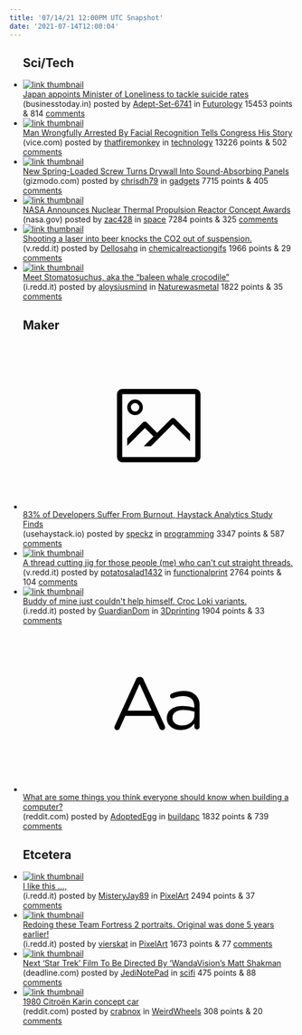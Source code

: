 ```yaml
---
title: '07/14/21 12:00PM UTC Snapshot'
date: '2021-07-14T12:00:04'
---
```

<ul>
<h2>Sci/Tech</h2>

<li><a href='https://www.businesstoday.in/latest/world/story/japan-appoints-loneliness-minister-to-tackle-suicide-rates-289247-2021-02-24'><img src='https://b.thumbs.redditmedia.com/Ua4yRafbXoX-_44Fbyhzm_WJ0Y--8saD0yWjQp6argg.jpg' alt='link thumbnail'></a><div><div class='linkTitle'><a href='https://www.businesstoday.in/latest/world/story/japan-appoints-loneliness-minister-to-tackle-suicide-rates-289247-2021-02-24'>Japan appoints Minister of Loneliness to tackle suicide rates</a></div>(businesstoday.in) posted by <a href='https://www.reddit.com/user/Adept-Set-6741'>Adept-Set-6741</a> in <a href='https://www.reddit.com/r/Futurology'>Futurology</a> 15453 points & 814 <a href='https://www.reddit.com/r/Futurology/comments/ojkcob/japan_appoints_minister_of_loneliness_to_tackle/'>comments</a></div></li>

<li><a href='https://www.vice.com/en/article/xgx5gd/man-wrongfully-arrested-by-facial-recognition-tells-congress-his-story?utm_source=reddit.com'><img src='https://b.thumbs.redditmedia.com/NA2zCcfjQHQOTRsyK7EIBXYrINrnbGNZvESImXHJQwY.jpg' alt='link thumbnail'></a><div><div class='linkTitle'><a href='https://www.vice.com/en/article/xgx5gd/man-wrongfully-arrested-by-facial-recognition-tells-congress-his-story?utm_source=reddit.com'>Man Wrongfully Arrested By Facial Recognition Tells Congress His Story</a></div>(vice.com) posted by <a href='https://www.reddit.com/user/thatfiremonkey'>thatfiremonkey</a> in <a href='https://www.reddit.com/r/technology'>technology</a> 13226 points & 502 <a href='https://www.reddit.com/r/technology/comments/ojohl4/man_wrongfully_arrested_by_facial_recognition/'>comments</a></div></li>

<li><a href='https://gizmodo.com/new-spring-loaded-screw-turns-drywall-into-sound-absorb-1847280616'><img src='https://a.thumbs.redditmedia.com/R6a8RF4mopg-9kF9fY7YMzhy81DKjusTvzk0WE7uSg4.jpg' alt='link thumbnail'></a><div><div class='linkTitle'><a href='https://gizmodo.com/new-spring-loaded-screw-turns-drywall-into-sound-absorb-1847280616'>New Spring-Loaded Screw Turns Drywall Into Sound-Absorbing Panels</a></div>(gizmodo.com) posted by <a href='https://www.reddit.com/user/chrisdh79'>chrisdh79</a> in <a href='https://www.reddit.com/r/gadgets'>gadgets</a> 7715 points & 405 <a href='https://www.reddit.com/r/gadgets/comments/ojtksu/new_springloaded_screw_turns_drywall_into/'>comments</a></div></li>

<li><a href='https://www.nasa.gov/press-release/nasa-announces-nuclear-thermal-propulsion-reactor-concept-awards'><img src='https://a.thumbs.redditmedia.com/8j81-VbvlfKWBRhqS9_RwrK5thJqjE1f2n_u823qrd0.jpg' alt='link thumbnail'></a><div><div class='linkTitle'><a href='https://www.nasa.gov/press-release/nasa-announces-nuclear-thermal-propulsion-reactor-concept-awards'>NASA Announces Nuclear Thermal Propulsion Reactor Concept Awards</a></div>(nasa.gov) posted by <a href='https://www.reddit.com/user/zac428'>zac428</a> in <a href='https://www.reddit.com/r/space'>space</a> 7284 points & 325 <a href='https://www.reddit.com/r/space/comments/ojj12z/nasa_announces_nuclear_thermal_propulsion_reactor/'>comments</a></div></li>

<li><a href='https://v.redd.it/cjlfgpby2za71'><img src='https://b.thumbs.redditmedia.com/gFS9zWU15OqK7QIeKIFnh6sB7MptYObLGQYiItvo-1M.jpg' alt='link thumbnail'></a><div><div class='linkTitle'><a href='https://v.redd.it/cjlfgpby2za71'>Shooting a laser into beer knocks the CO2 out of suspension.</a></div>(v.redd.it) posted by <a href='https://www.reddit.com/user/Dellosahq'>Dellosahq</a> in <a href='https://www.reddit.com/r/chemicalreactiongifs'>chemicalreactiongifs</a> 1966 points & 29 <a href='https://www.reddit.com/r/chemicalreactiongifs/comments/ojeexl/shooting_a_laser_into_beer_knocks_the_co2_out_of/'>comments</a></div></li>

<li><a href='https://i.redd.it/bgc69zuwm3b71.jpg'><img src='https://b.thumbs.redditmedia.com/NgN8s_zmwMwGpHnj5cktq-Qn2ZqJqwpv6i6o0VxFqkY.jpg' alt='link thumbnail'></a><div><div class='linkTitle'><a href='https://i.redd.it/bgc69zuwm3b71.jpg'>Meet Stomatosuchus, aka the “baleen whale crocodile”</a></div>(i.redd.it) posted by <a href='https://www.reddit.com/user/aloysiusmind'>aloysiusmind</a> in <a href='https://www.reddit.com/r/Naturewasmetal'>Naturewasmetal</a> 1822 points & 35 <a href='https://www.reddit.com/r/Naturewasmetal/comments/ojw0pb/meet_stomatosuchus_aka_the_baleen_whale_crocodile/'>comments</a></div></li>

<h2>Maker</h2>

<li><a href='https://www.usehaystack.io/blog/83-of-developers-suffer-from-burnout-haystack-analytics-study-finds'><svg version='1.1' viewBox='-34 -14 104 64' preserveAspectRatio='xMidYMid meet' xmlns='http://www.w3.org/2000/svg' xmlns:xlink='http://www.w3.org/1999/xlink'>
    <title>link thumbnail</title>
    <path d='M32,4H4A2,2,0,0,0,2,6V30a2,2,0,0,0,2,2H32a2,2,0,0,0,2-2V6A2,2,0,0,0,32,4ZM4,30V6H32V30Z'></path>
    <path d='M8.92,14a3,3,0,1,0-3-3A3,3,0,0,0,8.92,14Zm0-4.6A1.6,1.6,0,1,1,7.33,11,1.6,1.6,0,0,1,8.92,9.41Z'></path>
    <path d='M22.78,15.37l-5.4,5.4-4-4a1,1,0,0,0-1.41,0L5.92,22.9v2.83l6.79-6.79L16,22.18l-3.75,3.75H15l8.45-8.45L30,24V21.18l-5.81-5.81A1,1,0,0,0,22.78,15.37Z'></path>
    </svg></a><div><div class='linkTitle'><a href='https://www.usehaystack.io/blog/83-of-developers-suffer-from-burnout-haystack-analytics-study-finds'>83% of Developers Suffer From Burnout, Haystack Analytics Study Finds</a></div>(usehaystack.io) posted by <a href='https://www.reddit.com/user/speckz'>speckz</a> in <a href='https://www.reddit.com/r/programming'>programming</a> 3347 points & 587 <a href='https://www.reddit.com/r/programming/comments/ojhd0n/83_of_developers_suffer_from_burnout_haystack/'>comments</a></div></li>

<li><a href='https://v.redd.it/pjlsgo34s0b71'><img src='https://a.thumbs.redditmedia.com/gDz4qme-URaMX37ZtEGhnNXTwaFlDt7Y2ORVXLutS08.jpg' alt='link thumbnail'></a><div><div class='linkTitle'><a href='https://v.redd.it/pjlsgo34s0b71'>A thread cutting jig for those people (me) who can't cut straight threads.</a></div>(v.redd.it) posted by <a href='https://www.reddit.com/user/potatosalad1432'>potatosalad1432</a> in <a href='https://www.reddit.com/r/functionalprint'>functionalprint</a> 2764 points & 104 <a href='https://www.reddit.com/r/functionalprint/comments/ojl6f8/a_thread_cutting_jig_for_those_people_me_who_cant/'>comments</a></div></li>

<li><a href='https://i.redd.it/p2rpuintv3b71.jpg'><img src='https://b.thumbs.redditmedia.com/nua_MN7-FEiuseXSA_AXi5mYVbpcl8nCMNdg5xDPtGU.jpg' alt='link thumbnail'></a><div><div class='linkTitle'><a href='https://i.redd.it/p2rpuintv3b71.jpg'>Buddy of mine just couldn't help himself. Croc Loki variants.</a></div>(i.redd.it) posted by <a href='https://www.reddit.com/user/GuardianDom'>GuardianDom</a> in <a href='https://www.reddit.com/r/3Dprinting'>3Dprinting</a> 1904 points & 33 <a href='https://www.reddit.com/r/3Dprinting/comments/ojwtm5/buddy_of_mine_just_couldnt_help_himself_croc_loki/'>comments</a></div></li>

<li><a href='https://www.reddit.com/r/buildapc/comments/ojetyf/what_are_some_things_you_think_everyone_should/'><svg version='1.1' viewBox='-34 -12 104 64' preserveAspectRatio='xMidYMid slice' xmlns='http://www.w3.org/2000/svg' xmlns:xlink='http://www.w3.org/1999/xlink'>
    <title>text link thumbnail</title>
    <path d='M12.19,8.84a1.45,1.45,0,0,0-1.4-1h-.12a1.46,1.46,0,0,0-1.42,1L1.14,26.56a1.29,1.29,0,0,0-.14.59,1,1,0,0,0,1,1,1.12,1.12,0,0,0,1.08-.77l2.08-4.65h11l2.08,4.59a1.24,1.24,0,0,0,1.12.83,1.08,1.08,0,0,0,1.08-1.08,1.64,1.64,0,0,0-.14-.57ZM6.08,20.71l4.59-10.22,4.6,10.22Z'>
    </path>
    <path d='M32.24,14.78A6.35,6.35,0,0,0,27.6,13.2a11.36,11.36,0,0,0-4.7,1,1,1,0,0,0-.58.89,1,1,0,0,0,.94.92,1.23,1.23,0,0,0,.39-.08,8.87,8.87,0,0,1,3.72-.81c2.7,0,4.28,1.33,4.28,3.92v.5a15.29,15.29,0,0,0-4.42-.61c-3.64,0-6.14,1.61-6.14,4.64v.05c0,2.95,2.7,4.48,5.37,4.48a6.29,6.29,0,0,0,5.19-2.48V26.9a1,1,0,0,0,1,1,1,1,0,0,0,1-1.06V19A5.71,5.71,0,0,0,32.24,14.78Zm-.56,7.7c0,2.28-2.17,3.89-4.81,3.89-1.94,0-3.61-1.06-3.61-2.86v-.06c0-1.8,1.5-3,4.2-3a15.2,15.2,0,0,1,4.22.61Z'>
    </path>
    </svg></a><div><div class='linkTitle'><a href='https://www.reddit.com/r/buildapc/comments/ojetyf/what_are_some_things_you_think_everyone_should/'>What are some things you think everyone should know when building a computer?</a></div>(reddit.com) posted by <a href='https://www.reddit.com/user/AdoptedEgg'>AdoptedEgg</a> in <a href='https://www.reddit.com/r/buildapc'>buildapc</a> 1832 points & 739 <a href='https://www.reddit.com/r/buildapc/comments/ojetyf/what_are_some_things_you_think_everyone_should/'>comments</a></div></li>

<h2>Etcetera</h2>

<li><a href='https://i.redd.it/c1yos0v5r1b71.jpg'><img src='https://b.thumbs.redditmedia.com/gKW6VCawGL1VZ7yZz5QxEUKgQg5lHDG0EO1cHGrXg2U.jpg' alt='link thumbnail'></a><div><div class='linkTitle'><a href='https://i.redd.it/c1yos0v5r1b71.jpg'>I like this ...,</a></div>(i.redd.it) posted by <a href='https://www.reddit.com/user/MisteryJay89'>MisteryJay89</a> in <a href='https://www.reddit.com/r/PixelArt'>PixelArt</a> 2494 points & 37 <a href='https://www.reddit.com/r/PixelArt/comments/ojp9a5/i_like_this/'>comments</a></div></li>

<li><a href='https://i.redd.it/1xd4vo8msza71.png'><img src='https://b.thumbs.redditmedia.com/pv91KLU9rKoihvj8G3ZjRt2ki1gLfnE9ExbcanXyDfI.jpg' alt='link thumbnail'></a><div><div class='linkTitle'><a href='https://i.redd.it/1xd4vo8msza71.png'>Redoing these Team Fortress 2 portraits. Original was done 5 years earlier!</a></div>(i.redd.it) posted by <a href='https://www.reddit.com/user/vierskat'>vierskat</a> in <a href='https://www.reddit.com/r/PixelArt'>PixelArt</a> 1673 points & 77 <a href='https://www.reddit.com/r/PixelArt/comments/ojh30k/redoing_these_team_fortress_2_portraits_original/'>comments</a></div></li>

<li><a href='https://deadline.com/2021/07/star-trek-film-director-wandavision-matt-shakman-1234792438/'><img src='https://a.thumbs.redditmedia.com/kqS5jEAzrZxsgMBOKwvvpO61EEp-TEn_M_g9ar9rTi8.jpg' alt='link thumbnail'></a><div><div class='linkTitle'><a href='https://deadline.com/2021/07/star-trek-film-director-wandavision-matt-shakman-1234792438/'>Next ‘Star Trek’ Film To Be Directed By ‘WandaVision’s Matt Shakman</a></div>(deadline.com) posted by <a href='https://www.reddit.com/user/JediNotePad'>JediNotePad</a> in <a href='https://www.reddit.com/r/scifi'>scifi</a> 475 points & 88 <a href='https://www.reddit.com/r/scifi/comments/ojs2wc/next_star_trek_film_to_be_directed_by/'>comments</a></div></li>

<li><a href='https://www.reddit.com/gallery/ojx86w'><img src='https://b.thumbs.redditmedia.com/N6HNKomHT7d53rbSklkX_JQcQYdG3xdDS1v4Y9RaS9I.jpg' alt='link thumbnail'></a><div><div class='linkTitle'><a href='https://www.reddit.com/gallery/ojx86w'>1980 Citroën Karin concept car</a></div>(reddit.com) posted by <a href='https://www.reddit.com/user/crabnox'>crabnox</a> in <a href='https://www.reddit.com/r/WeirdWheels'>WeirdWheels</a> 308 points & 20 <a href='https://www.reddit.com/r/WeirdWheels/comments/ojx86w/1980_citroën_karin_concept_car/'>comments</a></div></li>

</ul>
